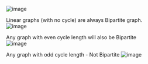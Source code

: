 ![image](https://github.com/itsmohiniii/15DaysOfCode/assets/74259856/ca7ff0ce-e338-4bdb-8f8c-1ec7a350d18c)

Linear graphs (with no cycle) are always Bipartite graph.  
![image](https://github.com/itsmohiniii/15DaysOfCode/assets/74259856/b719c6ed-cb41-48c2-9019-f67ec5337864)

Any graph with even cycle length will also be Bipartite  
![image](https://github.com/itsmohiniii/15DaysOfCode/assets/74259856/a0761f2e-cb6e-4b38-a1b8-5d29017cc033)

Any graph with odd cycle length - Not Bipartite 
![image](https://github.com/itsmohiniii/15DaysOfCode/assets/74259856/0861b31a-f931-4d07-9508-9f1a752ed7bd)



